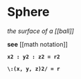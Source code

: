# Sphere

_the surface of a [[ball]]_

**see** [[math notation]]

**`x2 : y2 : z2 = r2`**

**`\:(x, y, z)2/ = r`**
